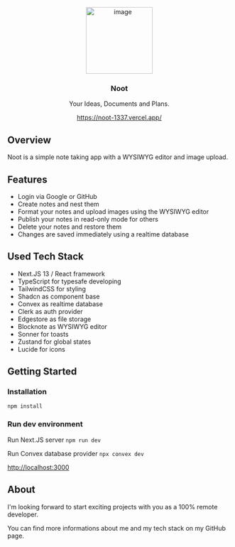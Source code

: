 <p align="center"><img width="150" alt="image" src="./assets/logo.svg"></p>
<h3 align="center">Noot</h3>
<p align="center">Your Ideas, Documents and Plans.</p>
<p align="center"><a href="https://meetin-1337.vercel.app/">https://noot-1337.vercel.app/</a></p>

## Overview

Noot is a simple note taking app with a WYSIWYG editor and image upload.

## Features

- Login via Google or GitHub
- Create notes and nest them
- Format your notes and upload images using the WYSIWYG editor
- Publish your notes in read-only mode for others
- Delete your notes and restore them
- Changes are saved immediately using a realtime database

## Used Tech Stack

- Next.JS 13 / React framework
- TypeScript for typesafe developing
- TailwindCSS for styling
- Shadcn as component base
- Convex as realtime database
- Clerk as auth provider
- Edgestore as file storage
- Blocknote as WYSIWYG editor
- Sonner for toasts
- Zustand for global states
- Lucide for icons

## Getting Started

### Installation

`npm install`

### Run dev environment
Run Next.JS server
`npm run dev`

Run Convex database provider
`npx convex dev`

<a href="http://localhost:3000">http://localhost:3000</a>

## About

I'm looking forward to start exciting projects with you as a 100% remote developer.

You can find more informations about me and my tech stack on my GitHub page.
